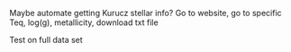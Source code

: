 Maybe automate getting Kurucz stellar info? Go to website, go to specific Teq, log(g), metallicity, download txt file

Test on full data set

